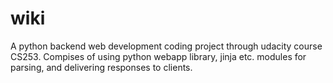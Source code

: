 # wiki
A python backend web development coding project through udacity course CS253. Compises of using python webapp library, jinja etc. modules for parsing, and delivering responses to clients.
